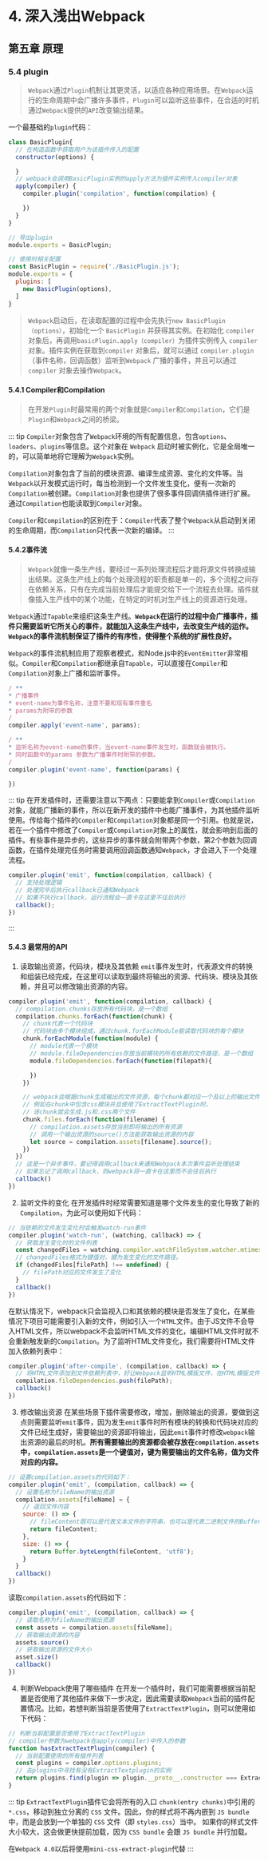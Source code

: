 # 4. 深入浅出Webpack
## 第五章 原理
### 5.4 plugin
> `Webpack`通过`Plugin`机制让其更灵活，以适应各种应用场景。在`Webpack`运行的生命周期中会广播许多事件，`Plugin`可以监听这些事件，在合适的时机通过`Webpack`提供的`API`改变输出结果。

一个最基础的`plugin`代码：
```js
class BasicPlugin{
  // 在构造函数中获取用户为该插件传入的配置
  constructor(options) {

  }
  // webpack会调用BasicPlugin实例的apply方法为插件实例传入compiler对象
  apply(compiler) {
    compiler.plugin('compilation', function(compilation) {

    })
  }
}

// 导出plugin
module.exports = BasicPlugin;

// 使用时相关配置
const BasicPlugin = require('./BasicPlugin.js');
module.exports = {
  plugins: [
    new BasicPlugin(options),
  ]
}
```

> `Webpack`启动后，在读取配置的过程中会先执行`new BasicPlugin（options）`，初始化一个 `BasicPlugin` 并获得其实例。在初始化 `compiler` 对象后，再调用`basicPlugin.apply（compiler）`为插件实例传入 `compiler` 对象。插件实例在获取到`compiler` 对象后，就可以通过 `compiler.plugin`（事件名称，回调函数）监听到`Webpack` 广播的事件，并且可以通过`compiler` 对象去操作`Webpack`。

#### 5.4.1 Compiler和Compilation
> 在开发`Plugin`时最常用的两个对象就是`Compiler`和`Compilation`，它们是`Plugin`和`Webpack`之间的桥梁。

::: tip
`Compiler`对象包含了`Webpack`环境的所有配置信息，包含`options`、`loaders`、`plugins`等信息。这个对象在 `Webpack` 启动时被实例化，它是全局唯一的，可以简单地将它理解为`Webpack`实例。

`Compilation`对象包含了当前的模块资源、编译生成资源、变化的文件等。当`Webpack`以开发模式运行时，每当检测到一个文件发生变化，便有一次新的`Compilation`被创建。`Compilation`对象也提供了很多事件回调供插件进行扩展。通过`Compilation`也能读取到`Compiler`对象。

`Compiler`和`Compilation`的区别在于：`Compiler`代表了整个`Webpack`从启动到关闭的生命周期，而`Compilation`只代表一次新的编译。
:::

#### 5.4.2事件流
> `Webpack`就像一条生产线，要经过一系列处理流程后才能将源文件转换成输出结果。这条生产线上的每个处理流程的职责都是单一的，多个流程之间存在依赖关系，只有在完成当前处理后才能提交给下一个流程去处理。插件就像插入生产线中的某个功能，在特定的时机对生产线上的资源进行处理。

`Webpack`通过`Tapable`来组织这条生产线。**`Webpack`在运行的过程中会广播事件，插件只需要监听它所关心的事件，就能加入这条生产线中，去改变生产线的运作。`Webpack`的事件流机制保证了插件的有序性，使得整个系统的扩展性良好。**

`Webpack`的事件流机制应用了观察者模式，和Node.js中的`EventEmitter`非常相似。`Compiler`和`Compilation`都继承自`Tapable`，可以直接在`Compiler`和`Compilation`对象上广播和监听事件。

```js
/ **
* 广播事件
* event-name为事件名称，注意不要和现有事件重名
* params为附带的参数
/
compiler.apply('event-name', params);

/ **
* 监听名称为event-name的事件，当event-name事件发生时，函数就会被执行。
* 同时函数中的params 参数为广播事件时附带的参数。
/
compiler.plugin('event-name', function(params) {

})
```

::: tip
在开发插件时，还需要注意以下两点：只要能拿到`Compiler`或`Compilation`对象，就能广播新的事件，所以在新开发的插件中也能广播事件，为其他插件监听使用。传给每个插件的`Compiler`和`Compilation`对象都是同一个引用。也就是说，若在一个插件中修改了`Compiler`或`Compilation`对象上的属性，就会影响到后面的插件。有些事件是异步的，这些异步的事件就会附带两个参数，第2个参数为回调函数，在插件处理完任务时需要调用回调函数通知`Webpack`，才会进入下一个处理流程。

```js
compiler.plugin('emit', function(compilation, callback) {
  // 支持处理逻辑
  // 处理完毕后执行callback已通知Webpack
  // 如果不执行callback，运行流程会一直卡在这里不往后执行
  callback();
})
```
:::

#### 5.4.3 最常用的API
1. 读取输出资源，代码块，模块及其依赖
`emit`事件发生时，代表源文件的转换和组装已经完成，在这里可以读取到最终将输出的资源、代码块、模块及其依赖，并且可以修改输出资源的内容。

```js
compiler.plugin('emit', function(compilation, callback) {
  // compilation.chunks存放所有代码块，是一个数组
  compilation.chunks.forEach(function(chunk) {
    // chunk代表一个代码块
    // 代码块由多个模块组成，通过chunk.forEachModule能读取代码块的每个模块
    chunk.forEachModule(function(module) {
      // module代表一个模块
      // module.fileDependencies存放当前模块的所有依赖的文件路径，是一个数组
      module.fileDependencies.forEach(function(filepath){

      })
    })

    // webpack会根据chunk生成输出的文件资源，每个chunk都对应一个及以上的输出文件
    // 例如在chunk中包含css模块并且使用了ExtractTextPlugin时，
    // 该chunk就会生成.js和.css两个文件
    chunk.files.forEach(function(filename) {
      // compilation.assets存放当前即将输出的所有资源
      // 调用一个输出资源的source()方法能获取输出资源的内容
      let source = compilation.assets[filename].source();
    })
  })
  // 这是一个异步事件，要记得调用callback来通知Webpack本次事件监听处理结束
  // 如果忘记了调用callback，则webpack将一直卡在这里而不会往后执行
  callback()
})
```

2. 监听文件的变化
在开发插件时经常需要知道是哪个文件发生的变化导致了新的`Compilation`，为此可以使用如下代码：

```js
// 当依赖的文件发生变化时会触发watch-run事件
compiler.plugin('watch-run', (watching, callback) => {
  // 获取发生变化时的文件列表
  const changedFiles = watching.compiler.watchFileSystem.watcher.mtimes;
  // changedFiles格式为键值对，键为发生变化的文件路径。
  if (changedFiles[filePath] !== undefined) {
    // filePath对应的文件发生了变化
  }
  callback()
})
```
在默认情况下，webpack只会监视入口和其依赖的模块是否发生了变化，在某些情况下项目可能需要引入新的文件，例如引入一个`HTML`文件。由于JS文件不会导入HTML文件，所以webpack不会监听HTML文件的变化，编辑HTML文件时就不会重新触发新的`Compilation`。为了监听HTML文件变化，我们需要将HTML文件加入依赖列表中：

```js
compiler.plugin('after-compile', (compilation, callback) => {
  // 将HTML文件添加到文件依赖列表中，好让Webpack监听HTML模版文件，在HTML模版文件变化时重新启动一次编译。
  compilation.fileDependencies.push(filePath);
  callback()
})
```

3. 修改输出资源
在某些场景下插件需要修改，增加，删除输出的资源，要做到这点则需要监听`emit`事件，因为发生`emit`事件时所有模块的转换和代码块对应的文件已经生成好，需要输出的资源即将输出，因此`emit`事件时修改`webpack`输出资源的最后的时机。**所有需要输出的资源都会被存放在`compilation.assets`中，`compilation.assets`是一个键值对，键为需要输出的文件名称，值为文件对应的内容。**

```js
// 设置compilation.assets的代码如下：
compiler.plugin('emit', (compilation, callback) => {
  // 设置名称为fileName的输出资源
  compilation.assets[fileName] = {
    // 返回文件内容
    source: () => {
      // fileContent既可以是代表文本文件的字符串，也可以是代表二进制文件的Buffer
      return fileContent;
    },
    size: () => {
      return Buffer.byteLength(fileContent, 'utf8');
    }
  }
  callback()
})
```
读取`compilation.assets`的代码如下：
```js
compiler.plugin('emit', (compilation, callback) => {
  // 读取名称为fileName的输出资源
  const assets = compilation.assets[fileName];
  // 获取输出资源的内容
  assets.source()
  // 获取输出资源的文件大小
  asset.size()
  callback()
})
```

4. 判断Webpack使用了哪些插件
在开发一个插件时，我们可能需要根据当前配置是否使用了其他插件来做下一步决定，因此需要读取`Webpack`当前的插件配置情况。比如，若想判断当前是否使用了`ExtractTextPlugin`，则可以使用如下代码：

```js
// 判断当前配置是否使用了ExtractTextPlugin
// compiler参数为webpack在apply(compiler)中传入的参数
function hasExtractTextPlugin(compiler) {
  // 当前配置使用的所有插件列表
  const plugins = compiler.options.plugins;
  // 去plugins中寻找有没有ExtractTextplugin的实例
  return plugins.find(plugin => plugin.__proto__.constructor === ExtractTextPlugin) != null;
}
```

::: tip
`ExtractTextPlugin`插件它会将所有的入口 `chunk(entry chunks)`中引用的 `*.css`，移动到独立分离的 `CSS` 文件。因此，你的样式将不再内嵌到 `JS bundle` 中，而是会放到一个单独的 `CSS` 文件（即 `styles.css`）当中。 如果你的样式文件大小较大，这会做更快提前加载，因为 `CSS bundle` 会跟 `JS bundle` 并行加载。

在`Webpack 4.0`以后将使用`mini-css-extract-plugin`代替
:::
